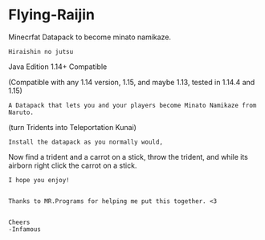 # Flying-Raijin
Minecrfat Datapack to become minato namikaze.

	Hiraishin no jutsu

Java Edition 1.14+ Compatible

(Compatible with any 1.14 version, 1.15, and maybe 1.13, tested in 1.14.4 and 1.15)

	A Datapack that lets you and your players become Minato Namikaze from Naruto.
(turn Tridents into Teleportation Kunai)

	Install the datapack as you normally would,
Now find a trident and a carrot on a stick, throw the trident, and while its airborn right click the carrot on a stick.


	I hope you enjoy!


	Thanks to MR.Programs for helping me put this together. <3


	Cheers
	-Infamous
